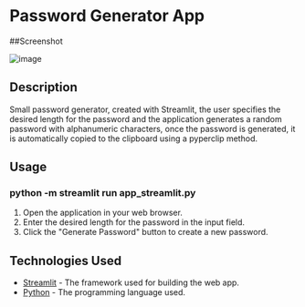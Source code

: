 # Password Generator App

##Screenshot

![image](https://github.com/user-attachments/assets/46b8c1e1-77fc-4959-9d15-d87599204be1)

## Description

Small password generator, created with Streamlit, the user specifies the desired length for the password and the application generates a random password with alphanumeric characters, once the password is generated, it is automatically copied to the clipboard using a pyperclip method.

## Usage

### python -m streamlit run app_streamlit.py

1. Open the application in your web browser.
2. Enter the desired length for the password in the input field.
3. Click the "Generate Password" button to create a new password.

## Technologies Used

- [Streamlit](https://streamlit.io/) - The framework used for building the web app.
- [Python](https://www.python.org/) - The programming language used.
